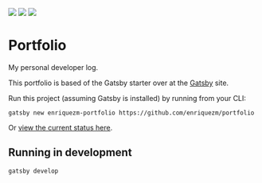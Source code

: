 ![](https://img.shields.io/badge/Gatsby-v2-brightgreen.svg?logo=appveyor&longCache=true&style=flat-square)
![](https://img.shields.io/npm/v/npm.svg?logo=appveyor&longCache=true&style=flat-square)
![](https://img.shields.io/github/repo-size/badges/shields.svg)

# Portfolio

My personal developer log.

This portfolio is based of the Gatsby starter over at the [Gatsby](https://www.gatsbyjs.org/) site.

Run this project (assuming Gatsby is installed) by running from your CLI:
```
gatsby new enriquezm-portfolio https://github.com/enriquezm/portfolio
```

Or [view the current status here](https://focused-brattain-9bb11b.netlify.com/).

## Running in development
`gatsby develop`
